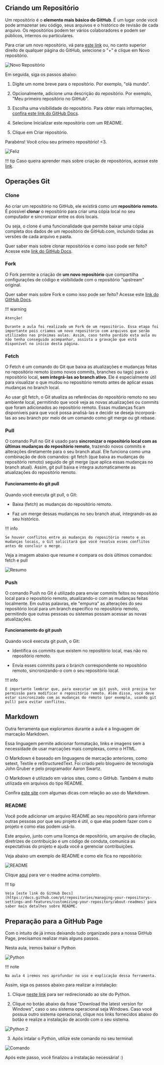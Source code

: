 ## Criando um Repositório

Um repositório é o **elemento mais básico do GitHub**. É um lugar onde você pode armazenar seu código, seus arquivos e o histórico de revisão de cada arquivo. Os repositórios podem ter vários colaboradores e podem ser públicos, internos ou particulares. 

Para criar um novo repositório, vá para [este link](https://github.com/new) ou, no canto superior direito de qualquer página do GitHub, selecione o "+" e clique em Novo repositório.

![Novo Repositório](./img/newRepo.png)

Em seguida, siga os passos abaixo:

1. Digite um nome breve para o repositório. Por exemplo, "olá mundo".

2. Opcionalmente, adicione uma descrição do repositório. Por exemplo, "Meu primeiro repositório no GitHub".

3. Escolha uma visibilidade do repositório. Para obter mais informações, [confira este link do GitHub Docs](https://docs.github.com/pt/enterprise-cloud@latest/repositories/creating-and-managing-repositories/about-repositories#about-repository-visibility).

4. Selecione Inicializar este repositório com um README.

5. Clique em Criar repositório.

Parabéns! Você criou seu primeiro repositório! <3.

![Feliz](./img/feliz.gif)

!!! tip
    Caso queira aprender mais sobre criação de repositórios, acesse este [link](https://docs.github.com/pt/enterprise-cloud@latest/repositories/creating-and-managing-repositories/quickstart-for-repositories?tool=webui).

## Operações Git

### Clone

Ao criar um repositório no GitHub, ele existirá como um **repositório remoto**. É possível **clonar** o repositório para criar uma cópia local no seu computador e sincronizar entre os dois locais.

Ou seja, o clone é uma funcionalidade que permite baixar uma cópia completa dos dados de um repositório de GitHub.com, incluindo todas as versões de cada arquivo e pasta.

Quer saber mais sobre clonar repositórios e como isso pode ser feito? Acesse este [link do GitHub Docs](https://docs.github.com/pt/enterprise-cloud@latest/repositories/creating-and-managing-repositories/cloning-a-repository).

### Fork

O Fork permite a criação de **um novo repositório** que compartilha configurações de código e visibilidade com o repositório "upstream" original.

Quer saber mais sobre Fork e como isso pode ser feito? Acesse este [link do GitHub Docs](https://docs.github.com/pt/pull-requests/collaborating-with-pull-requests/working-with-forks/fork-a-repo).

!!! warning

    Atenção! 
    
    Durante a aula foi realizado um Fork de um repositório. Essa etapa foi importante pois criamos um novo repositório com arquivos que serão utilizados nas próximas aulas. Assim, caso tenha pardido esta aula ou não tenha conseguido acompanhar, assista a gravação que está disponível no início desta página.

### Fetch

O Fetch é um comando do Git que baixa as atualizações e mudanças feitas no repositório remoto (como novos commits, branches ou tags) para o repositório local, **sem integrá-las ao branch ativo**. Ele é especialmente útil para visualizar o que mudou no repositório remoto antes de aplicar essas mudanças no branch local.

Ao usar git fetch, o Git atualiza as referências do repositório remoto no seu ambiente local, permitindo que você veja as novas atualizações ou commits que foram adicionados ao repositório remoto. Essas mudanças ficam disponíveis para que você possa analisá-las e decidir se deseja incorporá-las ao seu branch por meio de um comando como git merge ou git rebase.

### Pull

O comando Pull no Git é usado para **sincronizar o repositório local com as últimas mudanças do repositório remoto**, trazendo novos commits e alterações diretamente para o seu branch atual. Ele funciona como uma combinação de dois comandos: git fetch (que baixa as mudanças do repositório remoto) seguido de git merge (que aplica essas mudanças no branch atual). Assim, git pull baixa e integra automaticamente as atualizações do repositório remoto.

#### Funcionamento do git pull

Quando você executa git pull, o Git:

- Baixa (fetch) as mudanças do repositório remoto.
  
- Faz um merge dessas mudanças no seu branch atual, integrando-as ao seu histórico.

!!! info

    Se houver conflitos entre as mudanças do repositório remoto e as mudanças locais, o Git solicitará que você resolva esses conflitos antes de concluir o merge.

Veja a imagem abaixo que resume e compara os dois últimos comandos: fetch e pull

![Resumo](./img/resume.png)

### Push

O comando Push no Git é utilizado para enviar commits feitos no repositório local para o repositório remoto, atualizando-o com as mudanças feitas localmente. Em outras palavras, ele "empurra" as alterações do seu repositório local para um branch específico no repositório remoto, permitindo que outras pessoas ou sistemas possam acessar as novas atualizações.

#### Funcionamento do git push

Quando você executa git push, o Git:

- Identifica os commits que existem no repositório local, mas não no repositório remoto.
  
- Envia esses commits para o branch correspondente no repositório remoto, sincronizando-o com o seu repositório local.
  
!!! info

    É importante lembrar que, para executar um git push, você precisa ter permissão para modificar o repositório remoto. Além disso, você deve estar sincronizado com as mudanças do remoto (por exemplo, usando git pull) para evitar conflitos.

## Markdown

Outra ferramenta que exploramos durante a aula é a linguagem de marcação Markdown.

Essa linguagem permite adicionar formatação, links e imagens sem a necessidade de usar marcações mais complexas, como o HTML. 

O Markdown é baseado em linguagens de marcação anteriores, como setext, Textile e reStructuredText. Foi criado pelo blogueiro de tecnologia John Gruber e pelo programador Aaron Swartz. 

O Markdown é utilizado em vários sites, como o GitHub. Também é muito utilizada em arquivos do tipo README.

Confira [este site](https://www.markdownguide.org/basic-syntax/) com algumas dicas com relação ao uso do Markdown.

### README 

Você pode adicionar um arquivo README ao seu repositório para informar outras pessoas por que seu projeto é útil, o que elas podem fazer com o projeto e como elas podem usá-lo.

Este arquivo, junto com uma licença de repositório, um arquivo de citação, diretrizes de contribuição e um código de conduta, comunica as expectativas do projeto e ajuda você a gerenciar contribuições.

Veja abaixo um exemplo de README e como ele fica no repositório:

![README](./img/readme.png)

Clique [aqui](https://github.com/aprimeiradeads/agile-project-3a) para ver o readme acima completo.

!!! tip

    Veja [este link do GitHub Docs](https://docs.github.com/pt/repositories/managing-your-repositorys-settings-and-features/customizing-your-repository/about-readmes) para saber mais detalhes sobre README.

## Preparação para a GitHub Page

Com o intuito de já irmos deixando tudo organizado para a nossa GitHub Page, precisamos realizar mais alguns passos.

Nesta aula, iremos baixar o Python

![Python](./img/python.png)

!!! note

    Na aula 4 iremos nos aprofundar no uso e explicação dessa ferramenta.

Assim, siga os passos abaixo para realizar a instalação:

1. Clique [neste link](https://www.python.org/downloads/) para ser redirecionado ao site do Python.

2. Clique no botão abaixo da frase "Download the latest version for Windows", caso o seu sistema operacional seja Windows. Caso você possua outro sistema operacional, clique nos links fornecidos abaixo do botão e realize a instalação de acordo com o seu sistema.

![Python 2](./img/python2.png)

3. Após intalar o Python, utilize este comando no seu terminal:

![Comando](./img/comando.png)

Após este passo, você finalizou a instalação necessária! :)

